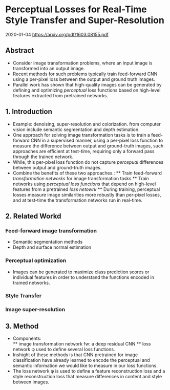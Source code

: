 # Perceptual Losses for Real-Time Style Transfer and Super-Resolution

2020-01-04
https://arxiv.org/pdf/1603.08155.pdf

## Abstract
  * Consider image transformation problems, where an input image is transformed into an output image.
  * Recent methods for such problems typically train feed-forward CNN using a per-pixel loss between the output and ground truth images.
  * Parallel work has shown that high-quality images can be generated by defining and optimizing *perceptual* loss functions based on high-level features extracted from pretrained networks.
  
## 1. Introduction
  * Example: denoising, super-resolution and colorization. from computer vision include semantic segmentation and depth estimation.
  * One approach for solving image transformation tasks is to train a feed-forward CNN in a supervised manner, using a per-pixel loss function to measure the difference between output and ground-truth images, such approaches are efficient at test-time, requiring only a forward pass through the trained network.
  * While, this per-pixel loss function do not capture *percepual* differences between output and ground-truth images.
  * Combine the benefits of these two approaches.:
   ** Train feed-forward *transformation networks* for image transformation tasks
   ** Train networks using *perceptual loss functions* that depend on high-level features from a pretrained *loss netowrk*
   ** During training, perceptual losses measure image similarities more robustly than per-pixel losses, and at test-time the transformation networks run in real-time.

## 2. Related Workd
### Feed-forward image transformation
 * Semantic segmentation methods
 * Depth and surface normal estimation
### Perceptual optimization
 * Images can be generated to maximize class prediction scores or individual features in order to understand the functions encoded in trained networks.
### Style Transfer
### Image super-resolution

## 3. Method
 * Components:</br>
  ** image transformation network fw: a deep residual CNN
  ** loss network φ used to define several loss functions.
 * Inshight of these methods is that CNN pretrained for image classification have already learned to encode the perceptual and semantic information we would like to measure in our loss functions.
 * The loss network φ is used to define a feature reconstruction loss and a style reconstruction loss that measure differences in content and style between images.
